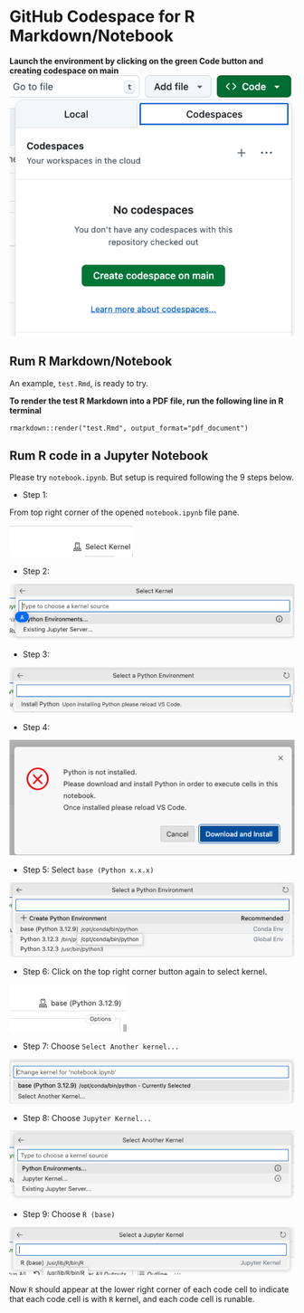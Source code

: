 # GitHub Codespace for R Markdown/Notebook

**Launch the environment by clicking on the green Code button and creating codespace on main**
![Create/Launch Codespaces](images/codespace_create.png)

## Rum R Markdown/Notebook

An example, `test.Rmd`, is ready to try.

**To render the test R Markdown into a PDF file, run the following line in R terminal**
```
rmarkdown::render("test.Rmd", output_format="pdf_document")
```

## Rum R code in a Jupyter Notebook

Please try `notebook.ipynb`. But setup is required following the 9 steps below.

- Step 1:

From top right corner of the opened `notebook.ipynb` file pane.

![Select Kernel](images/select_kernel_1.png)

- Step 2:

![Select Kernel](images/select_kernel_2.png)

- Step 3:

![Select Kernel](images/select_kernel_3.png)

- Step 4:

![Select Kernel](images/select_kernel_4.png)

- Step 5: Select `base (Python x.x.x)`

![Select Kernel](images/select_kernel_5.png)

- Step 6: Click on the top right corner button again to select kernel.

![Select Kernel](images/select_kernel_6.png)

- Step 7: Choose `Select Another kernel...` 

![Select Kernel](images/select_kernel_7.png)

- Step 8: Choose `Jupyter Kernel...`

![Select Kernel](images/select_kernel_8.png)


- Step 9: Choose `R (base)`

![Select Kernel](images/select_kernel_9.png)

Now `R` should appear at the lower right corner of each code cell to indicate that each code cell is with `R` kernel, and each code cell is runable.
